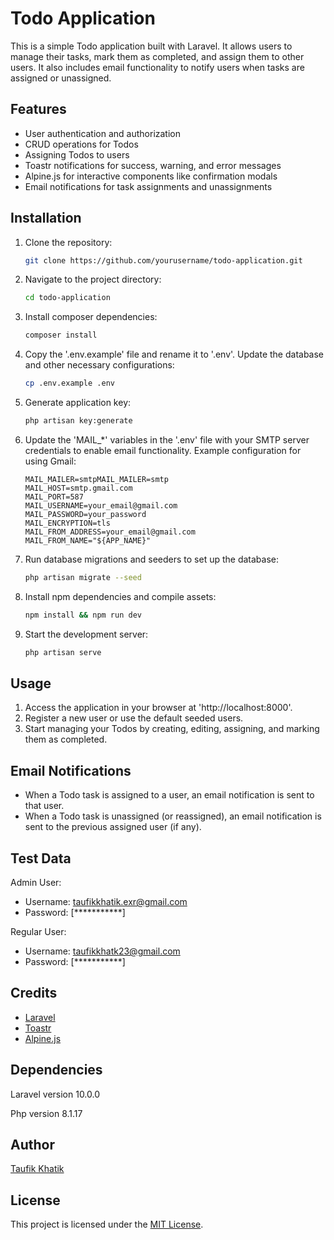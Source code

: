 # Todo Application

This is a simple Todo application built with Laravel. It allows users to manage their tasks, mark them as completed, and assign them to other users. It also includes email functionality to notify users when tasks are assigned or unassigned.

## Features

- User authentication and authorization
- CRUD operations for Todos
- Assigning Todos to users
- Toastr notifications for success, warning, and error messages
- Alpine.js for interactive components like confirmation modals
- Email notifications for task assignments and unassignments

## Installation

1. Clone the repository:
   ```bash
   git clone https://github.com/yourusername/todo-application.git
   ```

2. Navigate to the project directory:
   ```bash
   cd todo-application
   ```

3. Install composer dependencies:
   ```bash
   composer install
   ```  

4. Copy the '.env.example' file and rename it to '.env'. Update the database and other necessary configurations:
   ```bash
   cp .env.example .env
   ```

5. Generate application key:
   ```bash
   php artisan key:generate
   ```

6. Update the 'MAIL_*' variables in the '.env' file with your SMTP server credentials to enable email functionality. Example configuration for using Gmail:
   ```dotenv
   MAIL_MAILER=smtpMAIL_MAILER=smtp
   MAIL_HOST=smtp.gmail.com
   MAIL_PORT=587
   MAIL_USERNAME=your_email@gmail.com
   MAIL_PASSWORD=your_password
   MAIL_ENCRYPTION=tls
   MAIL_FROM_ADDRESS=your_email@gmail.com
   MAIL_FROM_NAME="${APP_NAME}"
   ```

7. Run database migrations and seeders to set up the database:
   ```bash
   php artisan migrate --seed
   ```

8. Install npm dependencies and compile assets:
   ```bash
   npm install && npm run dev
   ```

9. Start the development server:
   ```bash
   php artisan serve
   ```


## Usage

1. Access the application in your browser at 'http://localhost:8000'.
2. Register a new user or use the default seeded users.
3. Start managing your Todos by creating, editing, assigning, and marking them as completed.


## Email Notifications

- When a Todo task is assigned to a user, an email notification is sent to that user.
- When a Todo task is unassigned (or reassigned), an email notification is sent to the previous assigned user (if any).


## Test Data



Admin User:
- Username: taufikkhatik.exr@gmail.com
- Password: [***********]

Regular User:
- Username: taufikkhatk23@gmail.com
- Password: [***********]

## Credits

- [Laravel](https://laravel.com/)
- [Toastr]()
- [Alpine.js](https://alpinejs.dev/)


## Dependencies 

Laravel version 10.0.0

Php version 8.1.17


## Author
[Taufik Khatik](https://github.com/taufik-khatik)


## License
This project is licensed under the [MIT License]().
